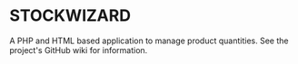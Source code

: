 STOCKWIZARD
===========

A PHP and HTML based application to manage product quantities.
See the project's GitHub wiki for information.
